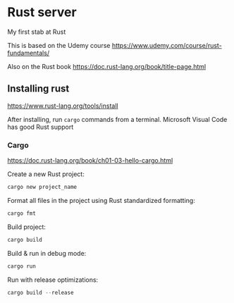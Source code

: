 # Rust server

My first stab at Rust

This is based on the Udemy course https://www.udemy.com/course/rust-fundamentals/

Also on the Rust book https://doc.rust-lang.org/book/title-page.html

## Installing rust

https://www.rust-lang.org/tools/install

After installing, run `cargo` commands from a terminal.
Microsoft Visual Code has good Rust support

### Cargo

https://doc.rust-lang.org/book/ch01-03-hello-cargo.html

Create a new Rust project:
```rust
cargo new project_name
```

Format all files in the project using Rust standardized formatting:
```rust
cargo fmt
```

Build project:
```rust
cargo build
```

Build & run in debug mode:
```rust
cargo run
```

Run with release optimizations:
```rust
cargo build --release
```